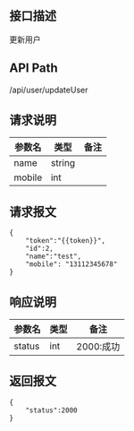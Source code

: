 ## 接口描述
更新用户
## API Path
/api/user/updateUser
## 请求说明
|参数名   |类型    |备注             |
|---------|--------|-----------------|
|name     |string  |                 |
|mobile |int  |                 |
## 请求报文
    {
    	"token":"{{token}}",
    	"id":2,
    	"name":"test", 
    	"mobile": "13112345678"
    }
## 响应说明
|参数名   |类型    |备注             |
|---------|--------|-----------------|
|status   |int     |2000:成功        |
## 返回报文
	{
		"status":2000	
	}